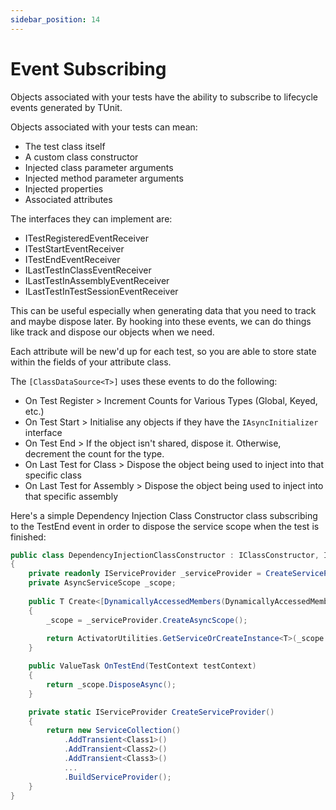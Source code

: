 ```yaml
---
sidebar_position: 14
---
```


# Event Subscribing

Objects associated with your tests have the ability to subscribe to lifecycle events generated by TUnit.

Objects associated with your tests can mean:
- The test class itself
- A custom class constructor
- Injected class parameter arguments
- Injected method parameter arguments
- Injected properties
- Associated attributes

The interfaces they can implement are:
- ITestRegisteredEventReceiver
- ITestStartEventReceiver
- ITestEndEventReceiver
- ILastTestInClassEventReceiver
- ILastTestInAssemblyEventReceiver
- ILastTestInTestSessionEventReceiver

This can be useful especially when generating data that you need to track and maybe dispose later. By hooking into these events, we can do things like track and dispose our objects when we need.

Each attribute will be new'd up for each test, so you are able to store state within the fields of your attribute class.

The `[ClassDataSource<T>]` uses these events to do the following:
- On Test Register > Increment Counts for Various Types (Global, Keyed, etc.)
- On Test Start > Initialise any objects if they have the `IAsyncInitializer` interface
- On Test End > If the object isn't shared, dispose it. Otherwise, decrement the count for the type.
- On Last Test for Class > Dispose the object being used to inject into that specific class
- On Last Test for Assembly > Dispose the object being used to inject into that specific assembly

Here's a simple Dependency Injection Class Constructor class subscribing to the TestEnd event in order to dispose the service scope when the test is finished:

```csharp
public class DependencyInjectionClassConstructor : IClassConstructor, ITestEndEventReceiver
{
    private readonly IServiceProvider _serviceProvider = CreateServiceProvider();
    private AsyncServiceScope _scope;
    
    public T Create<[DynamicallyAccessedMembers(DynamicallyAccessedMemberTypes.PublicConstructors)] T>() where T : class
    {
        _scope = _serviceProvider.CreateAsyncScope();
        
        return ActivatorUtilities.GetServiceOrCreateInstance<T>(_scope.ServiceProvider);
    }

    public ValueTask OnTestEnd(TestContext testContext)
    { 
        return _scope.DisposeAsync();
    }

    private static IServiceProvider CreateServiceProvider()
    {
        return new ServiceCollection()
            .AddTransient<Class1>()
            .AddTransient<Class2>()
            .AddTransient<Class3>()
            ...
            .BuildServiceProvider();
    }
}
```